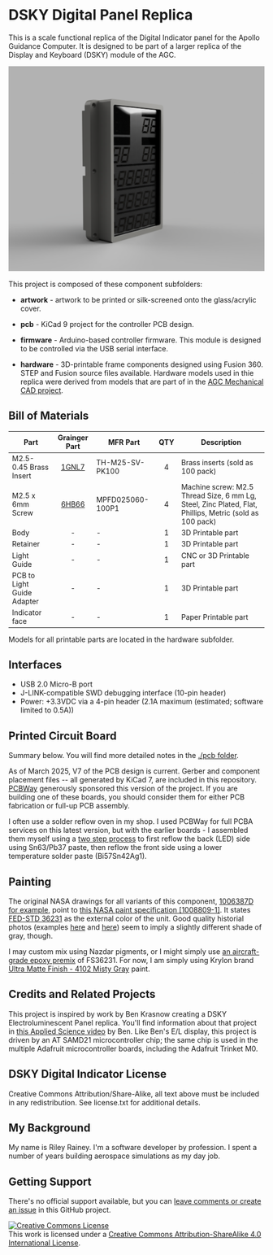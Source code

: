 # DSKY Digital Panel Replica

This is a scale functional replica of the Digital Indicator panel for the Apollo Guidance Computer. It is
designed to be part of a larger replica of the Display and Keyboard (DSKY) module of the AGC.

![See through view](images/render-01.PNG)

This project is composed of these component subfolders:

* **artwork** - artwork to be printed or silk-screened onto the glass/acrylic cover.

* **pcb** - KiCad 9 project for the controller PCB design.

* **firmware** - Arduino-based controller firmware.  This module is designed to be controlled via the USB serial interface.

* **hardware** - 3D-printable frame components designed using Fusion 360. STEP and Fusion source files available. Hardware models used in thie replica were derived from models that are part of in the [AGC Mechanical CAD project](https://github.com/rrainey/agc-mechanical-cad).

## Bill of Materials

|  Part                   | Grainger Part |   MFR Part  | QTY | Description |
|------------------------|:---------------:|-------------|:-----:|-------------|
|  M2.5-0.45 Brass Insert| [1GNL7](https://www.grainger.com/product/Heat-Set-Insert-M2-5-0-45-1GNL7?searchQuery=1GNL7&searchBar=true) |  TH-M25-SV-PK100 | 4 | Brass inserts (sold as 100 pack) |
|  M2.5 x 6mm Screw      | [6HB66](https://www.grainger.com/product/Machine-Screw-M2-5-Thread-6HB66) |  MPFD025060-100P1 | 4 | Machine screw: M2.5 Thread Size, 6 mm Lg, Steel, Zinc Plated, Flat, Phillips, Metric (sold as 100 pack) |
| Body                   | - | - | 1 | 3D Printable part |
| Retainer               | - | - | 1 | 3D Printable part |
| Light Guide            | - | - | 1 | CNC or 3D Printable part |
| PCB to Light Guide Adapter | - | - | 1 | 3D Printable part |
| Indicator face         | - | - | 1 | Paper Printable part |

Models for all printable parts are located in the hardware subfolder.

## Interfaces

* USB 2.0 Micro-B port
* J-LINK-compatible SWD debugging interface (10-pin header)
* Power: +3.3VDC via a 4-pin header (2.1A maximum (estimated; software limited to 0.5A))

## Printed Circuit Board

Summary below. You will find more detailed notes in the [./pcb folder](./pcb/PCB-NOTES.md).

As of March 2025, V7 of the PCB design is current. Gerber and component placement files -- all generated by KiCad 7, are included in this repository.  [PCBWay](https://pcbway.com) generously sponsored this version of the project. If you are building one of these boards, you should consider them for either PCB fabrication or full-up PCB assembly.

I often use a solder reflow oven in my shop. I used PCBWay for full PCBA services on this latest version, but with the earlier boards - I assembled them myself using a [two step process](https://www.instructables.com/Making-double-side-boards-in-reflow-oven/) to first reflow the back (LED) side using Sn63/Pb37 paste, then reflow the front side using a lower temperature solder paste (Bi57Sn42Ag1).  

## Painting

The original NASA drawings for all variants of this component, [1006387D for example,](https://archive.org/stream/apertureCardBox439Part2NARASW_images#page/n409/mode/1up) point to [this NASA paint specification [1008809-1]](https://archive.org/stream/apertureCardBox443NARASW_images#page/n504/mode/1up). It states [FED-STD 36231](http://federalstandard595.com/36231/) as the external color of the unit.  Good quality historial photos (examples [here](https://www.icollector.com/Apollo-CM-DSKY_i21861898) and [here](http://nassp.sourceforge.net/wiki/File:DSKY.jpg)) seem to imply a slightly different shade of gray, though. 

I may custom mix using Nazdar pigments, or I might simply use [an aircraft-grade epoxy premix](https://www.skygeek.com/deft-01-series-epoxy-topcoat-gray-36231-mil-prf-227750g.html) of FS36231. For now, I am simply using Krylon brand [Ultra Matte Finish - 4102 Misty Gray](https://www.google.com/search?q=Ultra+Matte+Finish+-+4102+Misty+Gray&rlz=1C1AFAB_enUS475US475&oq=Ultra+Matte+Finish+-+4102+Misty+Gray&aqs=chrome..69i57.432j0j7&sourceid=chrome&ie=UTF-8) paint.

## Credits and Related Projects

This project is inspired by work by Ben Krasnow creating a DSKY Electroluminescent Panel replica. You'll
find information about that project in [this Applied Science video](https://www.youtube.com/watch?v=Z2o_Sp2-aBo) by Ben. Like Ben's E/L display, this project is driven by an AT SAMD21 microcontroller chip; the same chip is used in the multiple Adafruit microcontroller boards, including the Adafruit Trinket M0.

## DSKY Digital Indicator License

Creative Commons Attribution/Share-Alike, all text above must be included in any redistribution. See license.txt for additional details.

## My Background

My name is Riley Rainey. I'm a software developer by profession. I spent a number of years building aerospace simulations as my day job.

## Getting Support

There's no official support available, but you can [leave comments or create an issue](https://github.com/rrainey/DSKY-digital-indicator-replica/issues) in this GitHub project.


[![Creative Commons License](https://i.creativecommons.org/l/by-sa/4.0/88x31.png)](http://creativecommons.org/licenses/by-sa/4.0/)  
This work is licensed under a [Creative Commons Attribution-ShareAlike 4.0 International License](http://creativecommons.org/licenses/by-sa/4.0/).
